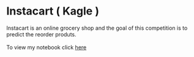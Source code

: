 # Instacart ( Kagle )

Instacart is an online grocery shop and the goal of this competition is to predict the reorder produts.
<br><br>
To view my notebook click [here](https://github.com/migk153/Instacart_Kagle/blob/master/Instacart_project.ipynb)
